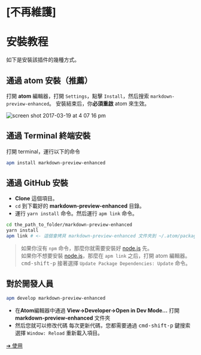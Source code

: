 # [不再維護]

# 安裝教程

如下是安裝該插件的幾種方式。

## 通過 atom 安裝（推薦）

打開 **atom** 編輯器，打開 `Settings`，點擊 `Install`，然后搜索 `markdown-preview-enhanced`。
安裝結束后，你**必須重啟** atom 來生效。

![screen shot 2017-03-19 at 4 07 16 pm](https://cloud.githubusercontent.com/assets/1908863/24084798/260a9fee-0cbf-11e7-83e6-bf17fa9aca77.png)

## 通過 Terminal 終端安裝

打開 terminal，運行以下的命令

```bash
apm install markdown-preview-enhanced
```

## 通過 GitHub 安裝

- **Clone** 這個項目。
- `cd` 到下載好的 **markdown-preview-enhanced** 目錄。
- 運行 `yarn install` 命令。然后運行 `apm link` 命令。

```bash
cd the_path_to_folder/markdown-preview-enhanced
yarn install
apm link # <- 這個會拷貝 markdown-preview-enhanced 文件夾到 ~/.atom/packages
```

> 如果你沒有 `npm` 命令，那麼你就需要安裝好 [node.js](https://nodejs.org/en/) 先。  
> 如果你不想要安裝 [node.js](https://nodejs.org/en/)，那麼在 `apm link` 之后，打開 atom 編輯器。<kbd>cmd-shift-p</kbd> 接著選擇 `Update Package Dependencies: Update` 命令。

## 對於開發人員

```bash
apm develop markdown-preview-enhanced
```

- 在**Atom**編輯器中通過 **View->Developer->Open in Dev Mode...** 打開 **markdown-preview-enhanced** 文件夾
- 然后您就可以修改代碼
  每次更新代碼，您都需要通過 <kbd>cmd-shift-p</kbd> 鍵搜索選擇 `Window: Reload` 重新載入項目。

[➔ 使用](zh-tw/usages.md)
